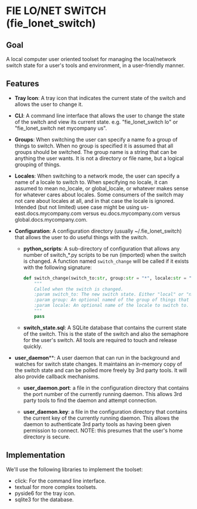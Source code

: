 # FIE LO/NET SWiTCH (fie_lonet_switch)

## Goal

A local computer user oriented toolset for managing the local/network switch state for a user's tools and environment, in a user-friendly manner.

## Features

- **Tray Icon**: A tray icon that indicates the current state of the switch and allows the user to change it.

- **CLI**: A command line interface that allows the user to change the state of the switch and view its current state. e.g. "fie_lonet_switch lo" or "fie_lonet_switch net mycompany us".

- **Groups**: When switching the user can specify a name fo a group of things to switch.  When no group is specified it is assumed that all groups should be switched.  The group name is a string that can be anything the user wants.  It is not a directory or file name, but a logical grouping of things.

- **Locales**: When switching to a network mode, the user can specify a name of a locale to switch to.  When specifying no locale, it can assumed to mean no_locale, or global_locale, or whatever makes sense for whatever cares about locales. Some consumers of the switch may not care about locales at all, and in that case the locale is ignored.  Intended (but not limited) usee case might be using us-east.docs.mycompany.com versus eu.docs.mycompany.com versus global.docs.mycompany.com.

- **Configuration**: A configuration directory (usually ~/.fie_lonet_switch) that allows the user to do useful things with the switch.

  - **python_scripts**: A sub-directory of configuration that allows any number of switch_*.py scripts to be run (imported) when the switch is changed.  A function named `switch_change` will be called if it exists with the following signature:

    ```python
    def switch_change(switch_to:str, group:str = "*", locale:str = "") -> None:
        """
        Called when the switch is changed.
        :param switch_to: The new switch state. Either "local" or "network".
        :param group: An optional named of the group of things that should be switched. Defaults to "*", which means 'all groups'.
        :param locale: An optional name of the locale to switch to. Defaults to empty string "" which means 'all locales' or 'no specific locale'.
        """
        pass
    ```

  - **switch_state.sql**: A SQLite database that contains the current state of the switch.  This is the state of the switch and also the semaphore for the user's switch.  All tools are required to touch and release quickly.

- **user_daemon****: A user daemon that can run in the background and watches for switch state changes.  It maintains an in-memory copy of the switch state and can be polled more freely by 3rd party tools.  It will also provide callback mechanisms.

  - **user_daemon.port**: a file in the configuration directory that contains the port number of the currently running daemon.  This allows 3rd party tools to find the daemon and attempt connection.

  - **user_daemon.key**: a file in the configuration directory that contains the current key of the currently running daemon.  This allows the daemon to authenticate 3rd party tools as having been given permission to connect. NOTE: this presumes that the user's home directory is secure.

## Implementation

We'll use the following libraries to implement the toolset:

- click: For the command line interface.
- textual for more complex toolsets.
- pyside6 for the tray icon.
- sqlite3 for the database.